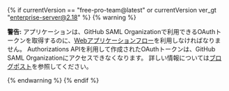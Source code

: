 {% if currentVersion == "free-pro-team@latest" or currentVersion ver_gt "enterprise-server@2.18" %}
{% warning %}

**警告:** アプリケーションは、GitHub SAML Organizationで利用できるOAuthトークンを取得するのに、[Webアプリケーションフロー](/apps/building-oauth-apps/authorizing-oauth-apps/#web-application-flow)を利用しなければなりません。 Authorizations APIを利用して作成されたOAuthトークンは、GitHub SAML Organizationにアクセスできなくなります。 詳しい情報については[ブログポスト](https://developer.github.com/changes/2019-11-05-deprecated-passwords-and-authorizations-api)を参照してください。

{% endwarning %}
{% endif %}
